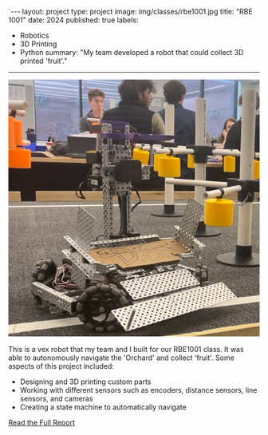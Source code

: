 `---
layout: project
type: project
image: img/classes/rbe1001.jpg
title: "RBE 1001"
date: 2024
published: true
labels:
  - Robotics
  - 3D Printing
  - Python
summary: "My team developed a robot that could collect 3D printed 'fruit'."
---
<img class="img-fluid" src="../img/classes/rbe1001.jpg">
<br><p>This is a vex robot that my team and I built for our RBE1001 class. It was able to autonomously navigate the 'Orchard' and collect 'fruit'. Some aspects of this project included:
<ul>
  <li>Designing and 3D printing custom parts</li>
  <li>Working with different sensors such as encoders, distance sensors, line sensors, and cameras</li>
  <li>Creating a state machine to automatically navigate</li>
</ul>
<a href="../img/classes/Group_4_Final_Proposal-1.pdf">Read the Full Report</a>
